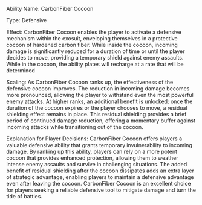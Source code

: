 
Ability Name: CarbonFiber Cocoon

Type: Defensive

Effect: CarbonFiber Cocoon enables the player to activate a defensive mechanism within the exosuit, enveloping themselves in a protective cocoon of hardened carbon fiber. While inside the cocoon, incoming damage is significantly reduced for a duration of time or until the player decides to move, providing a temporary shield against enemy assaults. While in the cocoon, the ability plates will recharge at a rate that will be determined

Scaling: As CarbonFiber Cocoon ranks up, the effectiveness of the defensive cocoon improves. The reduction in incoming damage becomes more pronounced, allowing the player to withstand even the most powerful enemy attacks. At higher ranks, an additional benefit is unlocked: once the duration of the cocoon expires or the player chooses to move, a residual shielding effect remains in place. This residual shielding provides a brief period of continued damage reduction, offering a momentary buffer against incoming attacks while transitioning out of the cocoon.

Explanation for Player Decisions: CarbonFiber Cocoon offers players a valuable defensive ability that grants temporary invulnerability to incoming damage. By ranking up this ability, players can rely on a more potent cocoon that provides enhanced protection, allowing them to weather intense enemy assaults and survive in challenging situations. The added benefit of residual shielding after the cocoon dissipates adds an extra layer of strategic advantage, enabling players to maintain a defensive advantage even after leaving the cocoon. CarbonFiber Cocoon is an excellent choice for players seeking a reliable defensive tool to mitigate damage and turn the tide of battles.